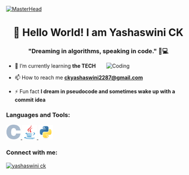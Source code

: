 [![MasterHead](https://res.cloudinary.com/superfolio/image/upload/v1620689979/68747470733a2f2f692e70696e696d672e636f6d2f6f726967696e616c732f63362f33332f63322f63363333633230656465383266306530636564376435373064626533613166332e676966_yjuh2s.gif)](https://www.linkedin.com/in/yashaswini-ck/)

<h1 align="center">👋 Hello World! I am Yashaswini CK</h1>
<h3 align="center">"Dreaming in algorithms, speaking in code." 💭💻</h3>
<img align="right" alt="Coding" width="230" src="https://gifdb.com/images/high/animated-chock-coding-c78f6elj32sfoi8q.webp" />

- 🌱 I’m currently learning **the TECH**

- 📫 How to reach me **ckyashaswini2287@gmail.com**

- ⚡ Fun fact **I dream in pseudocode and sometimes wake up with a commit idea**

<h3 align="left">Languages and Tools:</h3>
<p align="left"> <a href="https://www.cprogramming.com/" target="_blank" rel="noreferrer"> <img src="https://raw.githubusercontent.com/devicons/devicon/master/icons/c/c-original.svg" alt="c" width="40" height="40"/> </a> <a href="https://www.java.com" target="_blank" rel="noreferrer"> <img src="https://raw.githubusercontent.com/devicons/devicon/master/icons/java/java-original.svg" alt="java" width="40" height="40"/> </a> <a href="https://www.python.org" target="_blank" rel="noreferrer"> <img src="https://raw.githubusercontent.com/devicons/devicon/master/icons/python/python-original.svg" alt="python" width="40" height="40"/> </a> </p>

<h3 align="left">Connect with me:</h3>
<p align="left">
<a href="https://linkedin.com/in/yashaswini ck" target="blank"><img align="center" src="https://raw.githubusercontent.com/rahuldkjain/github-profile-readme-generator/master/src/images/icons/Social/linked-in-alt.svg" alt="yashaswini ck" height="30" width="40" /></a>
</p>

